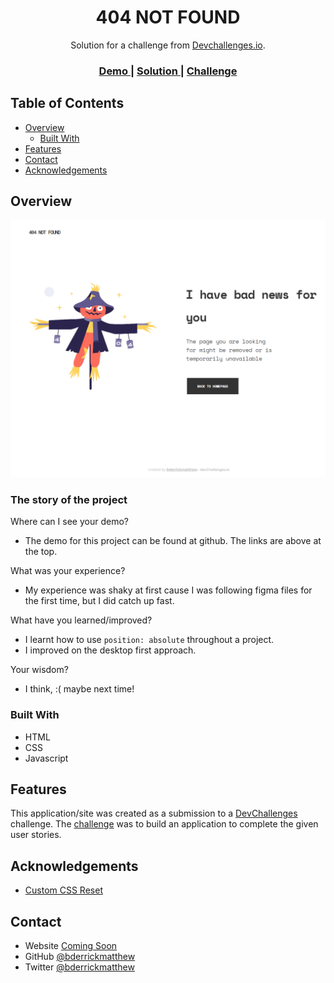 <!-- Please update value in the {}  -->

<h1 align="center">404 NOT FOUND</h1>

<div align="center">
   Solution for a challenge from  <a href="http://devchallenges.io" target="_blank">Devchallenges.io</a>.
</div>

<div align="center">
  <h3>
    <a href="https://bderrickmatthew.github.io/404-not-found/">
      Demo
    </a>
    <span> | </span>
    <a href="https://github.com/bderrickmatthew/404-not-found">
      Solution
    </a>
    <span> | </span>
    <a href="https://devchallenges.io/challenges/wBunSb7FPrIepJZAg0sY">
      Challenge
    </a>
  </h3>
</div>

<!-- TABLE OF CONTENTS -->

## Table of Contents

- [Overview](#overview)
  - [Built With](#built-with)
- [Features](#features)
- [Contact](#contact)
- [Acknowledgements](#acknowledgements)

<!-- OVERVIEW -->

## Overview

![screenshot](./screenshot.png)

### The story of the project

Where can I see your demo?
- The demo for this project can be found at github. The links are above at the top.

What was your experience?
- My experience was shaky at first cause I was following figma files for the first time, but I did catch up fast. 

What have you learned/improved?
- I learnt how to use `position: absolute` throughout a project.
- I improved on the desktop first approach.

Your wisdom? 
- I think, :(  maybe next time!


### Built With

<!-- This section should list any major frameworks that you built your project using. Here are a few examples.-->

- HTML
- CSS
- Javascript

## Features

<!-- List the features of your application or follow the template. Don't share the figma file here :) -->

This application/site was created as a submission to a [DevChallenges](https://devchallenges.io/challenges) challenge. The [challenge](https://devchallenges.io/challenges/wBunSb7FPrIepJZAg0sY) was to build an application to complete the given user stories.


## Acknowledgements

<!-- This section should list any articles or add-ons/plugins that helps you to complete the project. This is optional but it will help you in the future. For exmpale -->

- [Custom CSS Reset](https://www.joshwcomeau.com/css/custom-css-reset/)

## Contact

- Website [Coming Soon]()
- GitHub [@bderrickmatthew](https://github.com/bderrickmatthew})
- Twitter [@bderrickmatthew](https://twitter.com/bderrickmatthew})
